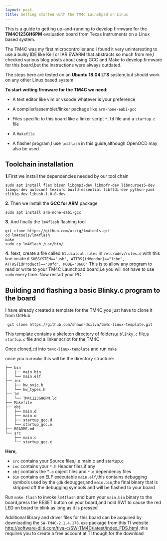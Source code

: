 ```yaml
---
layout: post
title: Getting started with the TM4C Launchpad on Linux
---
```




This is a guide to getting up-and-running to develop firmware for the **TM4C123GH6PM** evaluation board from Texas Instruments on a Linux based system.

The TM4C was my first microcontroller,and i found it very uninteresting to use a bulky IDE like Keil or IAR EWARM that abstracts so much from me,I checked various blog posts about using GCC and Make to develop firmware for this board,but the instructions were always outdated.

The steps here are tested on an **Ubuntu 18.04 LTS** system,but should work on any other Linux based system

  

**To start writing firmware for the TM4C we need:**

- A text editor like vim or vscode whatever is your preference

- A compiler/assembler/linker package like `arm-none-eabi-gcc`

- Files specific to this board like a linker script `*.ld` file and a `startup.c` file

- A `Makefile`

- A flasher program,I use `lm4flash` in this guide,although OpenOCD may also be used

  

## Toolchain installation

  

  **1**.First we install the dependencies needed by our tool chain

    sudo apt install flex bison libgmp3-dev libmpfr-dev libncurses5-dev libmpc-dev autoconf texinfo build-essential libftdi-dev python-yaml zlib1g-dev libusb-1.0-0-dev

 **2**. Then we install the **GCC for ARM** package

  

	sudo apt install arm-none-eabi-gcc

  

**3**. And finally the `lm4flash` flashing tool

  

	git clone https://github.com/utzig/lm4tools.git
	cd lm4tools/lm4flash
	make
	sudo cp lm4flash /usr/bin/

 **4**. Next, create a file called `61.dialout.rules` in `/etc/udev/rules.d`
    with this line inside it `SUBSYSTEM=="usb", ATTRS{idVendor}=="1cbe",
    ATTRS{idProduct}=="00fd", MODE="0666"`  This is to allow any program to read or write to your TM4C 		  Launchpad board,i.e you will not have
    to use `sudo` every time.
    Now restart your PC

## Building and flashing a basic Blinky.c program to the board

I have already created a template for the TM4C,you just have to clone it from GitHub

     git clone https://github.com/shawn-dsilva/tm4c-linux-template.git

This template contains a skeleton directory of folders,a `blinky.c` file,a `startup.c` file and a linker script for the TM4C

Once cloned,`cd` into `tm4c-linux-template` and run `make`

once you run `make` this will be the directory structure:

```
├── bin
│   ├── main.bin
│   └── main.elf
├── inc
│   ├── hw_nvic.h
│   └── hw_types.h
├── ld
│   └── TM4C123GH6PM.ld
├── Makefile
├── obj
│   ├── main.d
│   ├── main.o
│   ├── startup_gcc.d
│   └── startup_gcc.o
├── README.md
└── src
    ├── main.c
    └── startup_gcc.c
```
**Here,**
 - `src` contains your Source files,i.e main.c and startup.c
 - `inc` contains your `*.h` Header files,if any
 - `obj` contains the *`.o` object files and `*.d` dependency files
 - `bin` contains an ELF executable `main.elf`,this contains debugging symbols used by  the `gdb` debugger,and `main.bin`,the final binary that is stripped off the debugging symbols and will be flashed to your board
 

Run `make flash` to invoke `lm4flash` and burn your `main.bin` binary to the board,press the RESET button on your board,and hold SW1 to cause the red LED on board to blink as long as it is pressed

Additional library and driver files for this board can be acquired by downloading the `SW-TM4C-2.1.4.178.exe` package from this TI website http://software-dl.ti.com/tiva-c/SW-TM4C/latest/index_FDS.html ,this requires you to create a free account at TI though,for the download